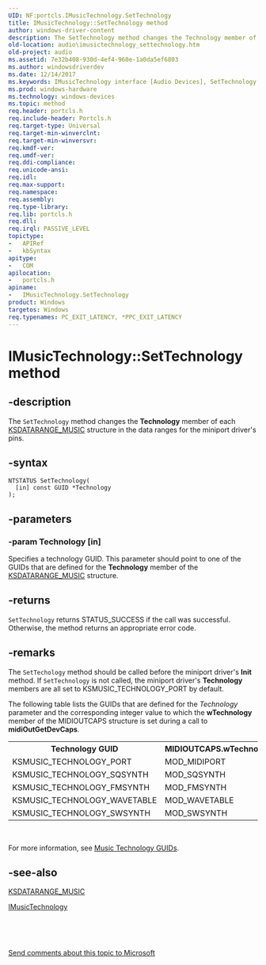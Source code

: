 ```yaml
---
UID: NF:portcls.IMusicTechnology.SetTechnology
title: IMusicTechnology::SetTechnology method
author: windows-driver-content
description: The SetTechnology method changes the Technology member of each KSDATARANGE_MUSIC structure in the data ranges for the miniport driver's pins.
old-location: audio\imusictechnology_settechnology.htm
old-project: audio
ms.assetid: 7e32b408-930d-4ef4-960e-1a0da5ef6803
ms.author: windowsdriverdev
ms.date: 12/14/2017
ms.keywords: IMusicTechnology interface [Audio Devices], SetTechnology method, SetTechnology method [Audio Devices], IMusicTechnology interface, SetTechnology, audmp-routines_d1d6abaa-c4b8-4dce-8ce5-9fc12cc87852.xml, audio.imusictechnology_settechnology, SetTechnology method [Audio Devices], IMusicTechnology, portcls/IMusicTechnology::SetTechnology, IMusicTechnology::SetTechnology
ms.prod: windows-hardware
ms.technology: windows-devices
ms.topic: method
req.header: portcls.h
req.include-header: Portcls.h
req.target-type: Universal
req.target-min-winverclnt: 
req.target-min-winversvr: 
req.kmdf-ver: 
req.umdf-ver: 
req.ddi-compliance: 
req.unicode-ansi: 
req.idl: 
req.max-support: 
req.namespace: 
req.assembly: 
req.type-library: 
req.lib: portcls.h
req.dll: 
req.irql: PASSIVE_LEVEL
topictype:
-	APIRef
-	kbSyntax
apitype:
-	COM
apilocation:
-	portcls.h
apiname:
-	IMusicTechnology.SetTechnology
product: Windows
targetos: Windows
req.typenames: PC_EXIT_LATENCY, *PPC_EXIT_LATENCY
---
```


# IMusicTechnology::SetTechnology method


## -description


The <code>SetTechnology</code> method changes the <b>Technology</b> member of each <a href="..\ksmedia\ns-ksmedia-ksdatarange_music.md">KSDATARANGE_MUSIC</a> structure in the data ranges for the miniport driver's pins.


## -syntax


````
NTSTATUS SetTechnology(
  [in] const GUID *Technology
);
````


## -parameters




### -param Technology [in]

Specifies a technology GUID. This parameter should point to one of the GUIDs that are defined for the <b>Technology</b> member of the <a href="..\ksmedia\ns-ksmedia-ksdatarange_music.md">KSDATARANGE_MUSIC</a> structure.


## -returns


<code>SetTechnology</code> returns STATUS_SUCCESS if the call was successful. Otherwise, the method returns an appropriate error code.



## -remarks


The <code>SetTechology</code> method should be called before the miniport driver's <b>Init</b> method. If <code>SetTechnology</code> is not called, the miniport driver's <b>Technology</b> members are all set to KSMUSIC_TECHNOLOGY_PORT by default.

The following table lists the GUIDs that are defined for the <i>Technology</i> parameter and the corresponding integer value to which the <b>wTechnology</b> member of the MIDIOUTCAPS structure is set during a call to <b>midiOutGetDevCaps</b>.
<table>
<tr>
<th>Technology GUID</th>
<th>MIDIOUTCAPS.wTechnology</th>
</tr>
<tr>
<td>
KSMUSIC_TECHNOLOGY_PORT

</td>
<td>
MOD_MIDIPORT

</td>
</tr>
<tr>
<td>
KSMUSIC_TECHNOLOGY_SQSYNTH

</td>
<td>
MOD_SQSYNTH

</td>
</tr>
<tr>
<td>
KSMUSIC_TECHNOLOGY_FMSYNTH 

</td>
<td>
MOD_FMSYNTH

</td>
</tr>
<tr>
<td>
KSMUSIC_TECHNOLOGY_WAVETABLE

</td>
<td>
MOD_WAVETABLE

</td>
</tr>
<tr>
<td>
KSMUSIC_TECHNOLOGY_SWSYNTH

</td>
<td>
MOD_SWSYNTH

</td>
</tr>
</table> 

For more information, see <a href="https://msdn.microsoft.com/3b7c2907-e67f-458e-809d-080dcc30be1a">Music Technology GUIDs</a>.



## -see-also

<a href="..\ksmedia\ns-ksmedia-ksdatarange_music.md">KSDATARANGE_MUSIC</a>

<a href="..\portcls\nn-portcls-imusictechnology.md">IMusicTechnology</a>

 

 

<a href="mailto:wsddocfb@microsoft.com?subject=Documentation%20feedback [audio\audio]:%20IMusicTechnology::SetTechnology method%20 RELEASE:%20(12/14/2017)&amp;body=%0A%0APRIVACY STATEMENT%0A%0AWe use your feedback to improve the documentation. We don't use your email address for any other purpose, and we'll remove your email address from our system after the issue that you're reporting is fixed. While we're working to fix this issue, we might send you an email message to ask for more info. Later, we might also send you an email message to let you know that we've addressed your feedback.%0A%0AFor more info about Microsoft's privacy policy, see http://privacy.microsoft.com/en-us/default.aspx." title="Send comments about this topic to Microsoft">Send comments about this topic to Microsoft</a>

